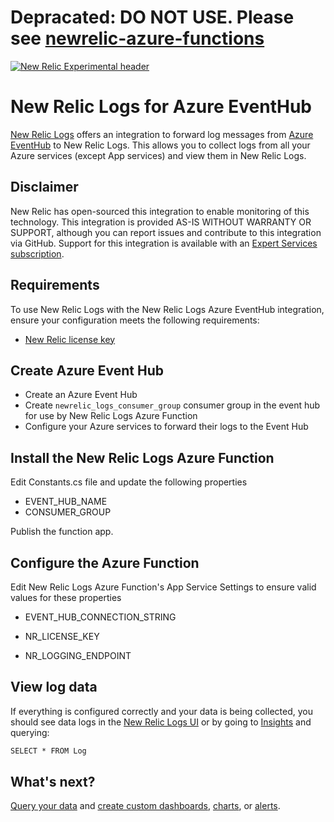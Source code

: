 # Depracated: DO NOT USE. Please see [newrelic-azure-functions](https://github.com/newrelic/newrelic-azure-functions)

[![New Relic Experimental header](https://github.com/newrelic/open-source-office/raw/master/examples/categories/images/Experimental.png)](https://github.com/newrelic/open-source-office/blob/master/examples/categories/index.md#new-relic-experimental)

# New Relic Logs for Azure EventHub

[New Relic Logs](https://docs.newrelic.com/docs/introduction-new-relic-logs) offers an integration to forward log messages from  [Azure EventHub](https://azure.microsoft.com/en-us/services/event-hubs/) to New Relic Logs. This allows you to collect logs from all your Azure services (except App services) and view them in New Relic Logs.

## Disclaimer

New Relic has open-sourced this integration to enable monitoring of this technology. This integration is provided AS-IS WITHOUT WARRANTY OR SUPPORT, although you can report issues and contribute to this integration via GitHub. Support for this integration is available with an [Expert Services subscription](https://newrelic.com/expertservices).

## Requirements

To use New Relic Logs with the New Relic Logs Azure EventHub integration, ensure your configuration meets the following requirements:
- [New Relic license key](https://docs.newrelic.com/docs/accounts/install-new-relic/account-setup/license-key)

## Create Azure Event Hub

- Create an Azure Event Hub
- Create `newrelic_logs_consumer_group` consumer group in the event hub for use by New Relic Logs Azure Function
- Configure your Azure services to forward their logs to the Event Hub

## Install the New Relic Logs Azure Function 

Edit Constants.cs file and update the following properties
- EVENT_HUB_NAME
- CONSUMER_GROUP

Publish the function app.

## Configure the Azure Function

Edit New Relic Logs Azure Function's App Service Settings to ensure valid values for these properties

- EVENT_HUB_CONNECTION_STRING

- NR_LICENSE_KEY

- NR_LOGGING_ENDPOINT

## View log data

If everything is configured correctly and your data is being collected, you should see data logs in the  [New Relic Logs UI](https://one.newrelic.com/launcher/logger.log-launcher "Link opens in a new window.") or by going to  [Insights](https://insights.newrelic.com/ "Link opens in a new window.") and querying:

```cmd
SELECT * FROM Log
```

## What's next?
[Query your data](https://docs.newrelic.com/docs/logs/new-relic-logs/ui-data/query-syntax-logs) and [create custom dashboards](https://docs.newrelic.com/docs/insights/use-insights-ui/manage-dashboards/create-edit-copy-insights-dashboards), [charts](https://docs.newrelic.com/docs/insights/use-insights-ui/manage-dashboards/add-customize-nrql-charts), or [alerts](https://docs.newrelic.com/docs/alerts/new-relic-alerts/configuring-alert-policies/create-edit-or-find-alert-policy).
